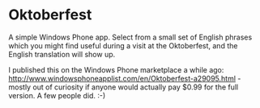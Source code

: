 Oktoberfest
===========

A simple Windows Phone app. Select from a small set of English phrases which you might find useful during a visit at the Oktoberfest, and the English translation will show up.

I published this on the Windows Phone marketplace a while ago: http://www.windowsphoneapplist.com/en/Oktoberfest-a29095.html - mostly out of curiosity if anyone would actually pay $0.99 for the full version. A few people did. :-)

